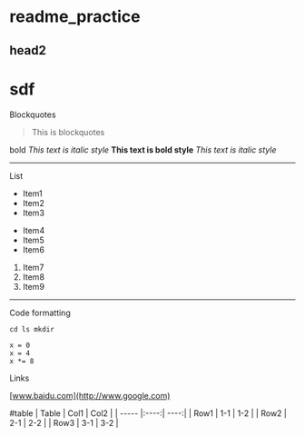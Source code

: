 # readme_practice

## head2
# sdf

Blockquotes
> This is blockquotes

bold
*This text is italic style*
**This text is bold style**
_This text is italic style_

---

List

* Item1
* Item2
* Item3

- Item4
- Item5
- Item6

1. Item7
2. Item8
3. Item9

***

Code formatting

`cd ls mkdir`

```
x = 0
x = 4
x *= 8
```

Links

[www.baidu.com](http://www.google.com)


#table
| Table | Col1 | Col2 |
| ----- |:----:| ----:|
| Row1  | 1-1  | 1-2  |
| Row2  | 2-1  | 2-2  |
| Row3  | 3-1  | 3-2  |

#
